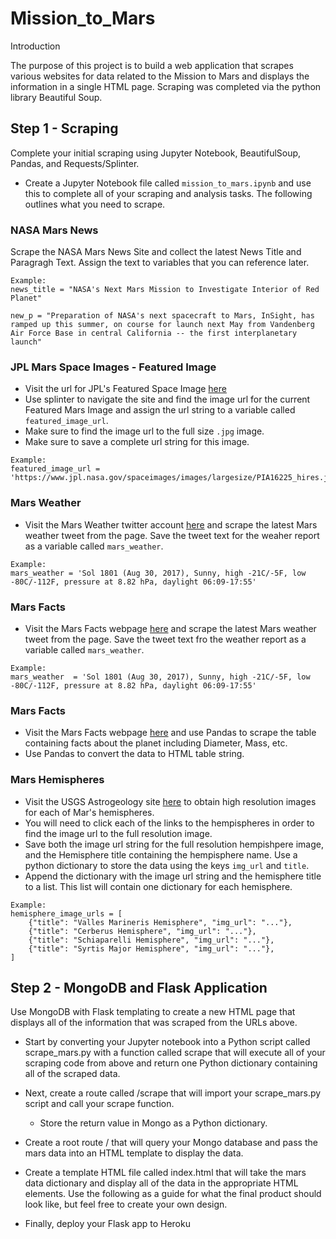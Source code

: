 # Mission_to_Mars

Introduction

The purpose of this project is to build a web application that scrapes various websites for data related to the Mission to Mars and displays the information in a single HTML page. Scraping was completed via the python library Beautiful Soup.

## Step 1 - Scraping
Complete your initial scraping using Jupyter Notebook, BeautifulSoup, Pandas, and Requests/Splinter.
- Create a Jupyter Notebook file called `mission_to_mars.ipynb` and use this to complete all of your scraping and analysis tasks. The following outlines what you need to scrape.

### NASA Mars News
Scrape the NASA Mars News Site and collect the latest News Title and Paragragh Text. Assign the text to variables that you can reference later.

```
Example: 
news_title = "NASA's Next Mars Mission to Investigate Interior of Red Planet"

new_p = "Preparation of NASA's next spacecraft to Mars, InSight, has ramped up this summer, on course for launch next May from Vandenberg Air Force Base in central California -- the first interplanetary launch"
```
### JPL Mars Space Images - Featured Image
- Visit the url for JPL's Featured Space Image [here](https://www.jpl.nasa.gov/spaceimages/?search=&category=Mars)
- Use splinter to navigate the site and find the image url for the current Featured Mars Image and assign the url string to a variable called `featured_image_url`.
- Make sure to find the image url to the full size `.jpg` image.
- Make sure to save a complete url string for this image.

```
Example:
featured_image_url = 'https://www.jpl.nasa.gov/spaceimages/images/largesize/PIA16225_hires.jpg'
```

### Mars Weather
- Visit the Mars Weather twitter account [here](https://twitter.com/marswxreport?lang=en) and scrape the latest Mars weather tweet from the page. Save the tweet text for the weaher report as a variable called `mars_weather`.
```
Example: 
mars_weather = 'Sol 1801 (Aug 30, 2017), Sunny, high -21C/-5F, low -80C/-112F, pressure at 8.82 hPa, daylight 06:09-17:55'
```
### Mars Facts
- Visit the Mars Facts webpage [here](https://twitter.com/marswxreport?lang=en) and scrape the latest Mars weather tweet from the page. Save the tweet text fro the weather report as a variable called `mars_weather`.

```
Example: 
mars_weather  = 'Sol 1801 (Aug 30, 2017), Sunny, high -21C/-5F, low -80C/-112F, pressure at 8.82 hPa, daylight 06:09-17:55'
```
### Mars Facts
- Visit the Mars Facts webpage [here](https://space-facts.com/mars/) and use Pandas to scrape the table containing facts about the planet including Diameter, Mass, etc.
- Use Pandas to convert the data to HTML table string.

### Mars Hemispheres
- Visit the USGS Astrogeology site [here](https://astrogeology.usgs.gov/search/results?q=hemisphere+enhanced&k1=target&v1=Mars) to obtain high resolution images for each of Mar's hemispheres.
- You will need to click each of the links to the hempispheres in order to find the image url to the full resolution image.
- Save both the image url string for the full resolution hempishpere image, and the Hemisphere title containing the hempisphere name. Use a python dictionary to store the data using the keys `img_url` and `title`.
- Append the dictionary with the image url string and the hemisphere title to a list. This list will contain one dictionary for each hemisphere. 
```
Example: 
hemisphere_image_urls = [
    {"title": "Valles Marineris Hemisphere", "img_url": "..."},
    {"title": "Cerberus Hemisphere", "img_url": "..."},
    {"title": "Schiaparelli Hemisphere", "img_url": "..."},
    {"title": "Syrtis Major Hemisphere", "img_url": "..."},
]
```

## Step 2 - MongoDB and Flask Application
Use MongoDB with Flask templating to create a new HTML page that displays all of the information that was scraped from the URLs above.

- Start by converting your Jupyter notebook into a Python script called scrape_mars.py with a function called scrape that will execute all of your scraping code from above and return one Python dictionary containing all of the scraped data.

- Next, create a route called /scrape that will import your scrape_mars.py script and call your scrape function.

     - Store the return value in Mongo as a Python dictionary.

- Create a root route / that will query your Mongo database and pass the mars data into an HTML template to display the data.

- Create a template HTML file called index.html that will take the mars data dictionary and display all of the data in the appropriate HTML elements. Use the following as a guide for what the final product should look like, but feel free to create your own design.

- Finally, deploy your Flask app to Heroku
